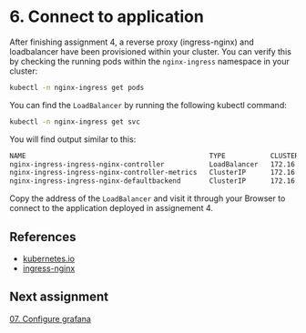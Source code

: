 # 6. Connect to application

After finishing assignment 4, a reverse proxy (ingress-nginx) and loadbalancer have been provisioned within your cluster. You can verify this by checking the running pods within the `nginx-ingress` namespace in your cluster:

```bash
kubectl -n nginx-ingress get pods
```

You can find the `LoadBalancer` by running the following kubectl command:

```bash
kubectl -n nginx-ingress get svc
```

You will find output similar to this:

```bash
NAME                                             TYPE           CLUSTER-IP      EXTERNAL-IP                                                                     PORT(S)                      AGE
nginx-ingress-ingress-nginx-controller           LoadBalancer   172.16.40.136   b46e8a98b4ab3391a98541a8624abd5d-6fec4f4d0c82b5aa.elb.eu-west-1.amazonaws.com   80:32313/TCP,443:30198/TCP   1d
nginx-ingress-ingress-nginx-controller-metrics   ClusterIP      172.16.14.72    <none>                                                                          10254/TCP                    1d
nginx-ingress-ingress-nginx-defaultbackend       ClusterIP      172.16.8.214    <none>                                                                          80/TCP                       1d
```

Copy the address of the `LoadBalancer` and visit it through your Browser to connect to the application deployed in assignement 4.

## References

- [kubernetes.io](https://kubernetes.io/docs/concepts/services-networking/service/#loadbalancer)
- [ingress-nginx](https://kubernetes.github.io/ingress-nginx/)

## Next assignment

[07. Configure grafana](/assignments/07-configure-grafana.md)
